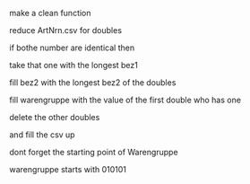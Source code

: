 make a clean function

reduce  ArtNrn.csv for doubles

if bothe number are identical then

take that one with the longest bez1

fill bez2 with the longest bez2 of the doubles

fill warengruppe with the value of the first double who has one

delete the other doubles

and fill the csv up


dont forget the starting point of Warengruppe

warengruppe starts with 010101